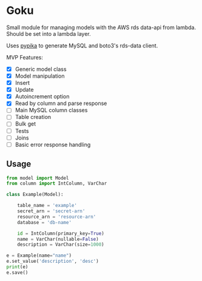 # Goku

Small module for managing models with the AWS rds data-api from lambda. Should be set into a lambda layer.

Uses [pypika](https://github.com/kayak/pypika) to generate MySQL and boto3's rds-data client.


MVP Features:

- [x] Generic model class
- [x] Model manipulation
- [x] Insert
- [x] Update
- [x] Autoincrement option
- [x] Read by column and parse response
- [ ] Main MySQL column classes
- [ ] Table creation
- [ ] Bulk get
- [ ] Tests
- [ ] Joins
- [ ] Basic error response handling

## Usage
```python
from model import Model
from column import IntColumn, VarChar

class Example(Model):

    table_name = 'example'
    secret_arn = 'secret-arn'
    resource_arn = 'resource-arn'
    database = 'db-name'

    id = IntColumn(primary_key=True)
    name = VarChar(nullable=False)
    description = VarChar(size=1000)

e = Example(name="name")
e.set_value('description', 'desc')
print(e)
e.save()
